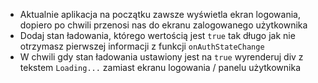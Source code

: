 - Aktualnie aplikacja na początku zawsze wyświetla ekran logowania, dopiero po chwili przenosi nas do ekranu zalogowanego użytkownika
- Dodaj stan ładowania, którego wertością jest `true` tak długo jak nie otrzymasz pierwszej informacji z funkcji `onAuthStateChange`
- W chwili gdy stan ładowania ustawiony jest na `true` wyrenderuj div z tekstem `Loading...` zamiast ekranu logowania / panelu użytkownika
